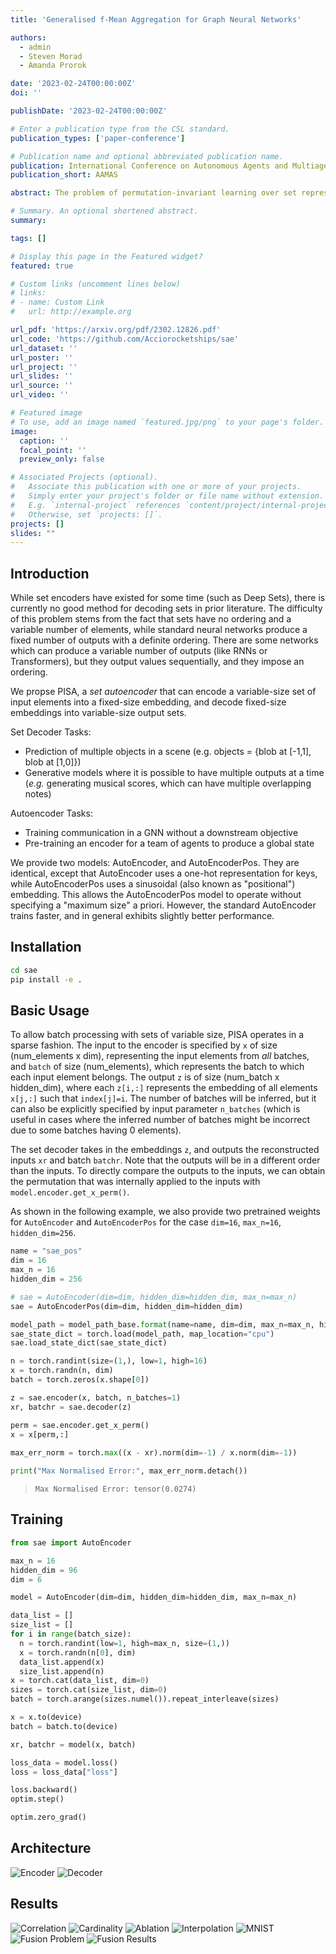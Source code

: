 ```yaml
---
title: 'Generalised f-Mean Aggregation for Graph Neural Networks'

authors:
  - admin
  - Steven Morad
  - Amanda Prorok

date: '2023-02-24T00:00:00Z'
doi: ''

publishDate: '2023-02-24T00:00:00Z'

# Enter a publication type from the CSL standard.
publication_types: ['paper-conference']

# Publication name and optional abbreviated publication name.
publication: International Conference on Autonomous Agents and Multiagent Systems (AAMAS)
publication_short: AAMAS

abstract: The problem of permutation-invariant learning over set representations is particularly relevant in the field of multi-agent systems---a few potential applications include unsupervised training of aggregation functions in graph neural networks (GNNs), neural cellular automata on graphs, and prediction of scenes with multiple objects. Yet existing approaches to set encoding and decoding tasks present a host of issues, including non-permutation-invariance, fixed-length outputs, reliance on iterative methods, non-deterministic outputs, computationally expensive loss functions, and poor reconstruction accuracy. In this paper we introduce a Permutation-Invariant Set Autoencoder (PISA), which tackles these problems and produces encodings with significantly lower reconstruction error than existing baselines. PISA also provides other desirable properties, including a similarity-preserving latent space, and the ability to insert or remove elements from the encoding. After evaluating PISA against baseline methods, we demonstrate its usefulness in a multi-agent application. Using PISA as a subcomponent, we introduce a novel GNN architecture which serves as a generalised communication scheme, allowing agents to use communication to gain full observability of a system.

# Summary. An optional shortened abstract.
summary: 

tags: []

# Display this page in the Featured widget?
featured: true

# Custom links (uncomment lines below)
# links:
# - name: Custom Link
#   url: http://example.org

url_pdf: 'https://arxiv.org/pdf/2302.12826.pdf'
url_code: 'https://github.com/Acciorocketships/sae'
url_dataset: ''
url_poster: ''
url_project: ''
url_slides: ''
url_source: ''
url_video: ''

# Featured image
# To use, add an image named `featured.jpg/png` to your page's folder.
image:
  caption: ''
  focal_point: ''
  preview_only: false

# Associated Projects (optional).
#   Associate this publication with one or more of your projects.
#   Simply enter your project's folder or file name without extension.
#   E.g. `internal-project` references `content/project/internal-project/index.md`.
#   Otherwise, set `projects: []`.
projects: []
slides: ""
---
```



## Introduction

While set encoders have existed for some time (such as Deep Sets), there is currently no good method for decoding sets in prior literature. The difficulty of this problem stems from the fact that sets have no ordering and a variable number of elements, while standard neural networks produce a fixed number of outputs with a definite ordering. There are some networks which can produce a variable number of outputs (like RNNs or Transformers), but they output values sequentially, and they impose an ordering.

We propse PISA, a _set autoencoder_ that can encode a variable-size set of input elements into a fixed-size embedding, and decode fixed-size embeddings into variable-size output sets.

Set Decoder Tasks:
- Prediction of multiple objects in a scene (e.g. objects = {blob at [-1,1], blob at [1,0]})
- Generative models where it is possible to have multiple outputs at a time (_e.g._ generating musical scores, which can have multiple overlapping notes)

Autoencoder Tasks:
- Training communication in a GNN without a downstream objective
- Pre-training an encoder for a team of agents to produce a global state

We provide two models: AutoEncoder, and AutoEncoderPos. They are identical, except that AutoEncoder uses a one-hot representation for keys, while AutoEncoderPos uses a sinusoidal (also known as "positional") embedding. This allows the AutoEncoderPos model to operate without specifying a "maximum size" a priori. However, the standard AutoEncoder trains faster, and in general exhibits slightly better performance.

## Installation

```bash
cd sae
pip install -e .
```

## Basic Usage

To allow batch processing with sets of variable size, PISA operates in a sparse fashion. The input to the encoder is specified by `x` of size (num_elements x dim), representing the input elements from _all_ batches, and `batch` of size (num_elements), which represents the batch to which each input element belongs. The output `z` is of size (num_batch x hidden_dim), where each `z[i,:]` represents the embedding of all elements `x[j,:]` such that `index[j]=i`. The number of batches will be inferred, but it can also be explicitly specified by input parameter `n_batches` (which is useful in cases where the inferred number of batches might be incorrect due to some batches having 0 elements).

The set decoder takes in the embeddings `z`, and outputs the reconstructed inputs `xr` and batch `batchr`. Note that the outputs will be in a different order than the inputs. To directly compare the outputs to the inputs, we can obtain the permutation that was internally applied to the inputs with `model.encoder.get_x_perm()`.

As shown in the following example, we also provide two pretrained weights for `AutoEncoder` and `AutoEncoderPos` for the case `dim=16`, `max_n=16`, `hidden_dim=256`.

```python
name = "sae_pos"
dim = 16
max_n = 16
hidden_dim = 256

# sae = AutoEncoder(dim=dim, hidden_dim=hidden_dim, max_n=max_n)
sae = AutoEncoderPos(dim=dim, hidden_dim=hidden_dim)

model_path = model_path_base.format(name=name, dim=dim, max_n=max_n, hidden_dim=hidden_dim)
sae_state_dict = torch.load(model_path, map_location="cpu")
sae.load_state_dict(sae_state_dict)

n = torch.randint(size=(1,), low=1, high=16)
x = torch.randn(n, dim)
batch = torch.zeros(x.shape[0])

z = sae.encoder(x, batch, n_batches=1)
xr, batchr = sae.decoder(z)

perm = sae.encoder.get_x_perm()
x = x[perm,:]
	
max_err_norm = torch.max((x - xr).norm(dim=-1) / x.norm(dim=-1))

print("Max Normalised Error:", max_err_norm.detach())
```
>```
>Max Normalised Error: tensor(0.0274)
>```

## Training
```python
from sae import AutoEncoder

max_n = 16
hidden_dim = 96
dim = 6

model = AutoEncoder(dim=dim, hidden_dim=hidden_dim, max_n=max_n)

data_list = []
size_list = []
for i in range(batch_size):
  n = torch.randint(low=1, high=max_n, size=(1,))
  x = torch.randn(n[0], dim)
  data_list.append(x)
  size_list.append(n)
x = torch.cat(data_list, dim=0)
sizes = torch.cat(size_list, dim=0)
batch = torch.arange(sizes.numel()).repeat_interleave(sizes)

x = x.to(device)
batch = batch.to(device)

xr, batchr = model(x, batch)

loss_data = model.loss()
loss = loss_data["loss"]

loss.backward()
optim.step()

optim.zero_grad()
```

## Architecture

![Encoder](https://ryankortvelesy.github.io/content/publication/sae/imgs/encoderschema.png)
![Decoder](https://ryankortvelesy.github.io/content/publication/sae/imgs/decoderschema.png)

## Results

![Correlation](https://ryankortvelesy.github.io/content/publication/sae/imgs/correlation.png)
![Cardinality](https://ryankortvelesy.github.io/content/publication/sae/imgs/cardinality.png)
![Ablation](https://ryankortvelesy.github.io/content/publication/sae/imgs/ablation.png)
![Interpolation](https://ryankortvelesy.github.io/content/publication/sae/imgs/interpolation.png)
![MNIST](https://ryankortvelesy.github.io/content/publication/sae/imgs/mnist.png)
![Fusion Problem](https://ryankortvelesy.github.io/content/publication/sae/imgs/fusion1.png)
![Fusion Results](https://ryankortvelesy.github.io/content/publication/sae/imgs/fusion2.png)
